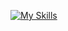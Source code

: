 [![My Skills](https://skillicons.dev/icons?i=next,react,tailwind,typescript,nest,prisma,express)](https://skillicons.dev)
